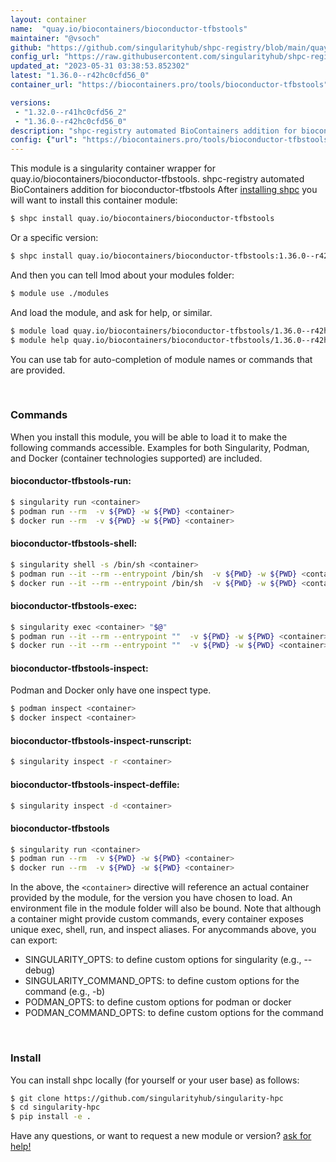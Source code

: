 ```yaml
---
layout: container
name:  "quay.io/biocontainers/bioconductor-tfbstools"
maintainer: "@vsoch"
github: "https://github.com/singularityhub/shpc-registry/blob/main/quay.io/biocontainers/bioconductor-tfbstools/container.yaml"
config_url: "https://raw.githubusercontent.com/singularityhub/shpc-registry/main/quay.io/biocontainers/bioconductor-tfbstools/container.yaml"
updated_at: "2023-05-31 03:38:53.852302"
latest: "1.36.0--r42hc0cfd56_0"
container_url: "https://biocontainers.pro/tools/bioconductor-tfbstools"

versions:
 - "1.32.0--r41hc0cfd56_2"
 - "1.36.0--r42hc0cfd56_0"
description: "shpc-registry automated BioContainers addition for bioconductor-tfbstools"
config: {"url": "https://biocontainers.pro/tools/bioconductor-tfbstools", "maintainer": "@vsoch", "description": "shpc-registry automated BioContainers addition for bioconductor-tfbstools", "latest": {"1.36.0--r42hc0cfd56_0": "sha256:9135ff6d48db4f7faf3a7f7a5e7c72d32d2611ba6f19d821e1bbf47b17b1363a"}, "tags": {"1.32.0--r41hc0cfd56_2": "sha256:7b14058c71f3b8e599e2e44fafe43827f89e8b77a073af14d301bb3039bb8fd6", "1.36.0--r42hc0cfd56_0": "sha256:9135ff6d48db4f7faf3a7f7a5e7c72d32d2611ba6f19d821e1bbf47b17b1363a"}, "docker": "quay.io/biocontainers/bioconductor-tfbstools"}
---
```


This module is a singularity container wrapper for quay.io/biocontainers/bioconductor-tfbstools.
shpc-registry automated BioContainers addition for bioconductor-tfbstools
After [installing shpc](#install) you will want to install this container module:


```bash
$ shpc install quay.io/biocontainers/bioconductor-tfbstools
```

Or a specific version:

```bash
$ shpc install quay.io/biocontainers/bioconductor-tfbstools:1.36.0--r42hc0cfd56_0
```

And then you can tell lmod about your modules folder:

```bash
$ module use ./modules
```

And load the module, and ask for help, or similar.

```bash
$ module load quay.io/biocontainers/bioconductor-tfbstools/1.36.0--r42hc0cfd56_0
$ module help quay.io/biocontainers/bioconductor-tfbstools/1.36.0--r42hc0cfd56_0
```

You can use tab for auto-completion of module names or commands that are provided.

<br>

### Commands

When you install this module, you will be able to load it to make the following commands accessible.
Examples for both Singularity, Podman, and Docker (container technologies supported) are included.

#### bioconductor-tfbstools-run:

```bash
$ singularity run <container>
$ podman run --rm  -v ${PWD} -w ${PWD} <container>
$ docker run --rm  -v ${PWD} -w ${PWD} <container>
```

#### bioconductor-tfbstools-shell:

```bash
$ singularity shell -s /bin/sh <container>
$ podman run --it --rm --entrypoint /bin/sh  -v ${PWD} -w ${PWD} <container>
$ docker run --it --rm --entrypoint /bin/sh  -v ${PWD} -w ${PWD} <container>
```

#### bioconductor-tfbstools-exec:

```bash
$ singularity exec <container> "$@"
$ podman run --it --rm --entrypoint ""  -v ${PWD} -w ${PWD} <container> "$@"
$ docker run --it --rm --entrypoint ""  -v ${PWD} -w ${PWD} <container> "$@"
```

#### bioconductor-tfbstools-inspect:

Podman and Docker only have one inspect type.

```bash
$ podman inspect <container>
$ docker inspect <container>
```

#### bioconductor-tfbstools-inspect-runscript:

```bash
$ singularity inspect -r <container>
```

#### bioconductor-tfbstools-inspect-deffile:

```bash
$ singularity inspect -d <container>
```



#### bioconductor-tfbstools

```bash
$ singularity run <container>
$ podman run --rm  -v ${PWD} -w ${PWD} <container>
$ docker run --rm  -v ${PWD} -w ${PWD} <container>
```


In the above, the `<container>` directive will reference an actual container provided
by the module, for the version you have chosen to load. An environment file in the
module folder will also be bound. Note that although a container
might provide custom commands, every container exposes unique exec, shell, run, and
inspect aliases. For anycommands above, you can export:

 - SINGULARITY_OPTS: to define custom options for singularity (e.g., --debug)
 - SINGULARITY_COMMAND_OPTS: to define custom options for the command (e.g., -b)
 - PODMAN_OPTS: to define custom options for podman or docker
 - PODMAN_COMMAND_OPTS: to define custom options for the command

<br>

### Install

You can install shpc locally (for yourself or your user base) as follows:

```bash
$ git clone https://github.com/singularityhub/singularity-hpc
$ cd singularity-hpc
$ pip install -e .
```

Have any questions, or want to request a new module or version? [ask for help!](https://github.com/singularityhub/singularity-hpc/issues)